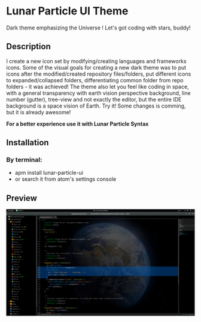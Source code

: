 Lunar Particle UI Theme
=========
Dark theme emphasizing the Universe ! Let's got coding with stars, buddy!

Description
----------------
I create a new icon set by modifying/creating languages and frameworks icons. Some of the visual goals for creating a new dark theme was to put
icons after the modified/created repository files/folders, put different icons to expanded/collapsed folders, differentiating common folder from repo folders - it was achieved! The theme also let you feel like coding in space, with a general transparency with earth vision perspective background, line number (gutter), tree-view and not exactly the editor, but the entire IDE background is a space vision of Earth. Try it! Some changes is comming, but it is already awesome!


**For a better experience use it with Lunar Particle Syntax**

Installation
------------

### By terminal:

* apm install lunar-particle-ui
* or search it from atom's settings console

Preview
-----------

![Screenshot](https://raw.githubusercontent.com/Atomic-Ideas/screenshots/master/lunar-particle-ui.png.png)

